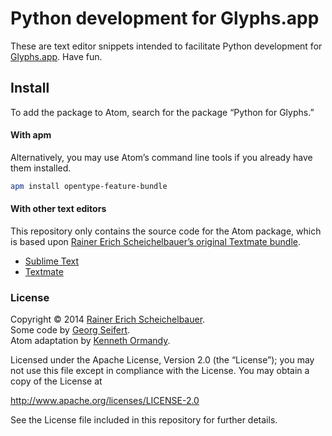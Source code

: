 # Python development for Glyphs.app

These are text editor snippets intended to facilitate Python development for [Glyphs.app](http://glyphsapp.com/). Have fun.

## Install

To add the package to Atom, search for the package “Python for Glyphs.”

#### With apm

Alternatively, you may use Atom’s command line tools if you already have them installed.

```sh
apm install opentype-feature-bundle
```

#### With other text editors

This repository only contains the source code for the Atom package, which is based upon [Rainer Erich Scheichelbauer’s original Textmate bundle](https://github.com/mekkablue/Python-for-Glyphs).

- [Sublime Text](https://github.com/mekkablue/Python-for-Glyphs#installation)
- [Textmate](https://github.com/mekkablue/Python-for-Glyphs#installation)

### License

Copyright © 2014 [Rainer Erich Scheichelbauer](https://github.com/mekkablue).<br/>
Some code by [Georg Seifert](https://github.com/schriftgestalt).<br/>
Atom adaptation by [Kenneth Ormandy](https://github.com/kennethormandy).

Licensed under the Apache License, Version 2.0 (the “License”); you may not use this file except in compliance with the License. You may obtain a copy of the License at

http://www.apache.org/licenses/LICENSE-2.0

See the License file included in this repository for further details.
